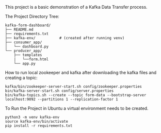 This project is a basic demonstration of a Kafka Data Transfer process.

The Project Directory Tree:

```
kafka-form-dashboard/
├── README.md
├── requirements.txt
├── kafka-env/           # (created after running venv)
├── consumer_app/
│   └── dashboard.py
└── producer_app/
    ├── templates
    |   └──form.html
    └── app.py
```

How to run local zookeeper and kafka after downloading the kafka files and creating a topic:

```
kafka/bin/zookeeper-server-start.sh config/zookeeper.properties
bin/kafka-server-start.sh config/server.properties
bin/kafka-topics.sh --create --topic form-data --bootstrap-server localhost:9092 --partitions 1 --replication-factor 1
```

To Run the Project in Ubuntu a virtual environment needs to be created.

```
python3 -m venv kafka-env
source kafka-env/bin/activate
pip install -r requirements.txt
```